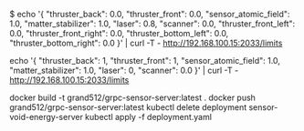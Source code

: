 $ echo '{
  "thruster_back": 0.0,
  "thruster_front": 0.0, 
  "sensor_atomic_field": 1.0,
  "matter_stabilizer": 1.0,
  "laser": 0.8,
  "scanner": 0.0,
  "thruster_front_left": 0.0,
  "thruster_front_right": 0.0,
  "thruster_bottom_left": 0.0,
  "thruster_bottom_right": 0.0
  }' | curl -T - http://192.168.100.15:2033/limits

echo '{
  "thruster_back": 1,
  "thruster_front": 1, 
  "sensor_atomic_field": 1.0,
  "matter_stabilizer": 1.0,
  "laser": 0,
  "scanner": 0.0
  }' | curl -T - http://192.168.100.15:2033/limits


docker build -t grand512/grpc-sensor-server:latest .
docker push grand512/grpc-sensor-server:latest
kubectl delete deployment sensor-void-energy-server
kubectl apply -f deployment.yaml